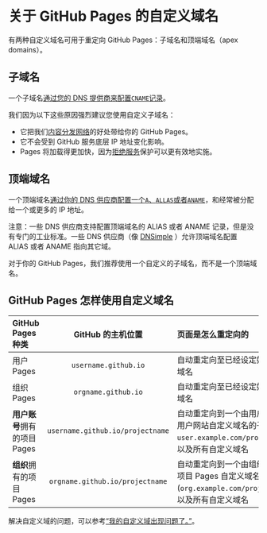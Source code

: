 # 关于 GitHub Pages 的自定义域名

有两种自定义域名可用于重定向 GitHub Pages：子域名和顶端域名（apex domains）。

## 子域名

一个子域名[通过您的 DNS 提供商来配置`CNAME`记录](https://help.github.com/articles/tips-for-configuring-a-cname-record-with-your-dns-provider)。

我们因为以下这些原因强烈建议您使用自定义子域名：

- 它把我们[内容分发网络](http://en.wikipedia.org/wiki/Content_delivery_network)的好处带给你的 GitHub Pages。
- 它不会受到 GitHub 服务底层 IP 地址变化影响。
- Pages 将加载得更加快，因为[拒绝服务](http://en.wikipedia.org/wiki/Denial-of-service_attack)保护可以更有效地实施。

## 顶端域名

一个顶端域名[通过你的 DNS 供应商配置一个`A`、`ALLAS`或者`ANAME`](https://help.github.com/articles/tips-for-configuring-an-a-record-with-your-dns-provider)，和经常被分配给一个或更多的 IP 地址。

注意：一些 DNS 供应商支持配置顶端域名的 ALIAS 或者 ANAME 记录，但是没有专门的工业标准。一些 DNS 供应商（像 [DNSimple](https://dnsimple.com/) ）允许顶端域名配置 ALIAS 或者 ANAME 指向其它域。

对于你的 GitHub Pages，我们推荐使用一个自定义的子域名，而不是一个顶端域名。

## GitHub Pages 怎样使用自定义域名

<table>
<thead>
<tr>
<th align="left"> GitHub Pages 种类</th>
<th align="center"> GitHub 的主机位置</th>
<th align="left">页面是怎么重定向的</th>
<th align="center">自定义域名例子</th>
</tr>
</thead>
<tbody>
<tr>
<td align="left">用户 Pages </td>
<td align="center"><code>username.github.io</code></td>
<td align="left">自动重定向至已经设定好的自定义域名</td>
<td align="center"><code>user.example.com</code></td>
</tr>
<tr>
<td align="left">组织 Pages </td>
<td align="center"><code>orgname.github.io</code></td>
<td align="left">自动重定向至已经设定好的自定义域名</td>
<td align="center"><code>org.example.com</code></td>
</tr>
<tr>
<td align="left"><strong>用户账号</strong>拥有的项目 Pages
</td>
<td align="center"><code>username.github.io/projectname</code></td>
<td align="left">自动重定向到一个由用户指定的，用户网站自定义域名的子目录（<code> user.example.com/projectname</code>），以及所有自定义域名</td>
<td align="center"><code>project.example.com</code></td>
</tr>
<tr>
<td align="left"><strong>组织</strong>拥有的项目 Pages 
</td>
<td align="center"><code>orgname.github.io/projectname</code></td>
<td align="left">自动重定向到一个由组织指定的，项目 Pages 自定义域名的子目录(<code>org.example.com/projectname</code>)，以及所有自定义域名</td>
<td align="center"><code>project.example.com</code></td>
</tr>
</tbody>
</table>

解决自定义域的问题，可以参考[“我的自定义域出现问题了。”](https://help.github.com/articles/my-custom-domain-isn-t-working)。
